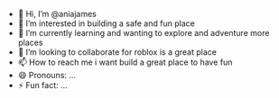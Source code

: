 - 👋 Hi, I’m @aniajames
- 👀 I’m interested in building a safe and fun place 
- 🌱 I’m currently learning and wanting to explore and adventure more places 
- 💞️ I’m looking to collaborate for roblox is a great place 
- 📫 How to reach me i want build a great place to have fun
- 😄 Pronouns: ...
- ⚡ Fun fact: ...

<!---
aniajames/aniajames is a ✨ special ✨ repository because its `README.md` (this file) appears on your GitHub profile.
You can click the Preview link to take a look at your changes.
--->
